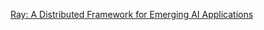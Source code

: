 [Ray: A Distributed Framework for Emerging AI Applications](https://www.usenix.org/system/files/osdi18-moritz.pdf)

